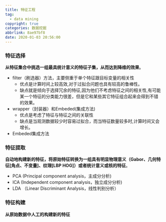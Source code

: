 ```yaml
---
title: 特征工程
tag:
  - data mining
copyright: true
categories: 数据挖掘
abbrlink: 8ae97bf8
date: 2020-01-03 20:56:00
---
```


### 特征选择

**从特征集合中挑选一组最具统计意义的特征子集，从而达到降维的效果**。

- filter（刷选器）方法，主要侧重于单个特征跟目标变量的相关性
  - 优点是计算时间上较高效,对于过拟合问题也具有较高的鲁棒性。
  - 缺点就是倾向于选择冗余的特征,因为他们不考虑特征之间的相关性,有可能某一个特征的分类能力很差，但是它和某些其它特征组合起来会得到不错的效果。
- wrapper（封装器）和Embeded(集成方法)
  - 优点是考虑了特征与特征之间的关联性
  - 缺点是当观测数据较少时容易过拟合，而当特征数量较多时,计算时间又会增长。
- Embeded集成方法



### 特征提取

**自动地构建新的特征，将原始特征转换为一组具有明显物理意义（Gabor、几何特征[角点、不变量]、纹理[LBP HOG]）或者统计意义或核的特征**。

- PCA (Principal component analysis，主成分分析)
- ICA (Independent component analysis，独立成分分析)
- LDA （Linear Discriminant Analysis，线性判别分析）



### 特征构建

**从原始数据中人工的构建新的特征**

